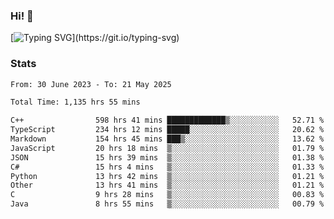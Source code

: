 ### Hi!  👋

[![Typing SVG](https://readme-typing-svg.herokuapp.com?font=Fira+Code&pause=1000&width=435&lines=Hello!+I'm+Texiwustion.)](https://git.io/typing-svg)

### Stats

<!--START_SECTION:waka-->

```txt
From: 30 June 2023 - To: 21 May 2025

Total Time: 1,135 hrs 55 mins

C++                598 hrs 41 mins █████████████▒░░░░░░░░░░░   52.71 %
TypeScript         234 hrs 12 mins █████░░░░░░░░░░░░░░░░░░░░   20.62 %
Markdown           154 hrs 45 mins ███▒░░░░░░░░░░░░░░░░░░░░░   13.62 %
JavaScript         20 hrs 18 mins  ▒░░░░░░░░░░░░░░░░░░░░░░░░   01.79 %
JSON               15 hrs 39 mins  ▒░░░░░░░░░░░░░░░░░░░░░░░░   01.38 %
C#                 15 hrs 4 mins   ▒░░░░░░░░░░░░░░░░░░░░░░░░   01.33 %
Python             13 hrs 42 mins  ▒░░░░░░░░░░░░░░░░░░░░░░░░   01.21 %
Other              13 hrs 41 mins  ▒░░░░░░░░░░░░░░░░░░░░░░░░   01.21 %
C                  9 hrs 28 mins   ▒░░░░░░░░░░░░░░░░░░░░░░░░   00.83 %
Java               8 hrs 55 mins   ▒░░░░░░░░░░░░░░░░░░░░░░░░   00.79 %
```

<!--END_SECTION:waka-->
